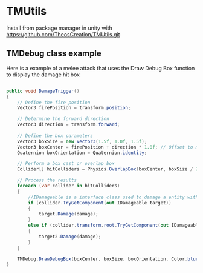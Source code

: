 # TMUtils

Install from package manager in unity with https://github.com/TheosCreation/TMUtils.git

## TMDebug class example
Here is a example of a melee attack that uses the Draw Debug Box function to display the damage hit box

```csharp

public void DamageTrigger()
{
    // Define the fire position
    Vector3 firePosition = transform.position;

    // Determine the forward direction
    Vector3 direction = transform.forward;
    
    // Define the box parameters
    Vector3 boxSize = new Vector3(1.5f, 1.0f, 1.5f);
    Vector3 boxCenter = firePosition + direction * 1.0f; // Offset to move forward slightly
    Quaternion boxOrientation = Quaternion.identity;

    // Perform a box cast or overlap box
    Collider[] hitColliders = Physics.OverlapBox(boxCenter, boxSize / 2, boxOrientation, damageMask);

    // Process the results
    foreach (var collider in hitColliders)
    {
        //IDamageable is a interface class used to damage a entity with health
        if (collider.TryGetComponent(out IDamageable target))
        {
            target.Damage(damage);
        }
        else if (collider.transform.root.TryGetComponent(out IDamageable target2))
        {
            target2.Damage(damage);
        }
    }

    TMDebug.DrawDebugBox(boxCenter, boxSize, boxOrientation, Color.blue, 0.5f);
}
```
